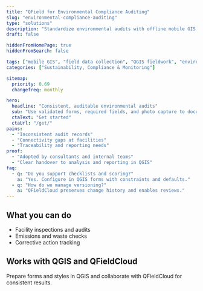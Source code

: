 ```yaml
---
title: "QField for Environmental Compliance Auditing"
slug: "environmental-compliance-auditing"
type: "solutions"
description: "Standardize environmental audits with offline mobile GIS, smart forms, and photo evidence."
draft: false

hiddenFromHomePage: true
hiddenFromSearch: false

tags: ["mobile GIS", "field data collection", "QGIS fieldwork", "environmental audit", "compliance"]
categories: ["Sustainability, Compliance & Monitoring"]

sitemap:
  priority: 0.69
  changefreq: monthly

hero:
  headline: "Consistent, auditable environmental audits"
  sub: "Use validated forms, required fields, and photo capture to document compliance."
  ctaText: "Get started"
  ctaUrl: "/get/"
pains:
  - "Inconsistent audit records"
  - "Connectivity gaps at facilities"
  - "Traceability and reporting needs"
proof:
  - "Adopted by consultants and internal teams"
  - "Clear handover to analysis and reporting in QGIS"
faq:
  - q: "Do you support checklists and scoring?"
    a: "Yes. Configure in QGIS forms with constraints and defaults."
  - q: "How do we manage versioning?"
    a: "QFieldCloud preserves change history and enables reviews."
---
```


## What you can do
- Facility inspections and audits  
- Emissions and waste checks  
- Corrective action tracking

## Works with QGIS and QFieldCloud
Prepare forms and styles in QGIS and collaborate with QFieldCloud for consistent results.
